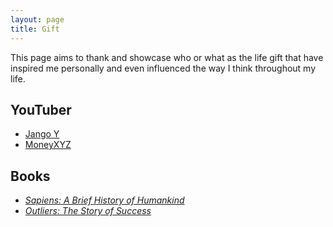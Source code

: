 ```yaml
---
layout: page
title: Gift
---
```


This page aims to thank and showcase who or what as the life gift that have inspired me personally and even influenced the way I think throughout my life.

## YouTuber
- [Jango Y](https://www.youtube.com/@jangoy5895)
- [MoneyXYZ](https://www.youtube.com/@MoneyXYZ)

## Books
- [*Sapiens: A Brief History of Humankind*](https://en.wikipedia.org/wiki/Sapiens:_A_Brief_History_of_Humankind)
- [*Outliers: The Story of Success*](https://en.wikipedia.org/wiki/Outliers_(book))



